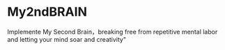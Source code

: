 # My2ndBRAIN
Implemente My Second Brain，breaking free from repetitive mental labor and letting your mind soar and creativity"
